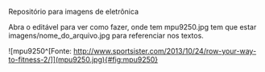 Repositório para imagens de eletrônica

Abra o editável para ver como fazer, onde tem mpu9250.jpg tem que estar imagens/nome_do_arquivo.jpg para referenciar nos textos.

![mpu9250^[Fonte: http://www.sportsister.com/2013/10/24/row-your-way-to-fitness-2/]](mpu9250.jpg){#fig:mpu9250}

